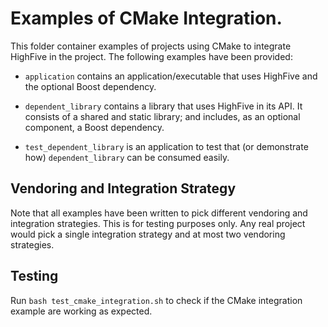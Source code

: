 # Examples of CMake Integration.
This folder container examples of projects using CMake to integrate HighFive in
the project. The following examples have been provided:

*  `application` contains an application/executable
  that uses HighFive and the optional Boost dependency.

* `dependent_library` contains a library that uses HighFive in its API. It
  consists of a shared and static library; and includes, as an optional
  component, a Boost dependency.

* `test_dependent_library` is an application to test that (or demonstrate how)
  `dependent_library` can be consumed easily.

## Vendoring and Integration Strategy
Note that all examples have been written to pick different vendoring and
integration strategies. This is for testing purposes only. Any real project
would pick a single integration strategy and at most two vendoring strategies.

## Testing
Run `bash test_cmake_integration.sh` to check if the CMake integration example
are working as expected.
